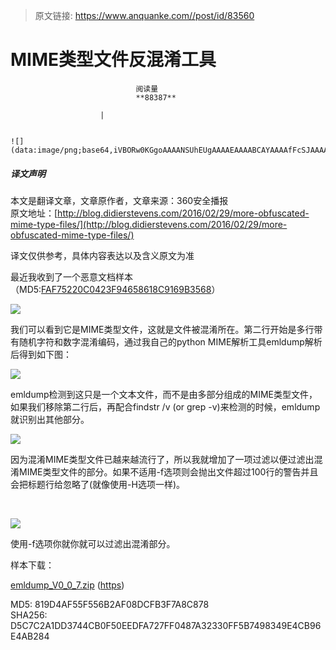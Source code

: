 > 原文链接: https://www.anquanke.com//post/id/83560 


# MIME类型文件反混淆工具


                                阅读量   
                                **88387**
                            
                        |
                        
                                                                                                                                    ![](data:image/png;base64,iVBORw0KGgoAAAANSUhEUgAAAAEAAAABCAYAAAAfFcSJAAAAAXNSR0IArs4c6QAAAARnQU1BAACxjwv8YQUAAAAJcEhZcwAADsQAAA7EAZUrDhsAAAANSURBVBhXYzh8+PB/AAffA0nNPuCLAAAAAElFTkSuQmCC)
                                                                                            



##### 译文声明

本文是翻译文章，文章原作者，文章来源：360安全播报
                                <br>原文地址：[http://blog.didierstevens.com/2016/02/29/more-obfuscated-mime-type-files/](http://blog.didierstevens.com/2016/02/29/more-obfuscated-mime-type-files/)

译文仅供参考，具体内容表达以及含义原文为准

最近我收到了一个恶意文档样本（MD5:[FAF75220C0423F94658618C9169B3568](https://www.virustotal.com/en/file/1b8e75cbd9a74128da2b7620b0a88cf15f2f09748c6f528495c830d5b5a3adbe/analysis/)）

[![](https://p4.ssl.qhimg.com/t0125072b1677efaad7.png)](https://p4.ssl.qhimg.com/t0125072b1677efaad7.png)

我们可以看到它是MIME类型文件，这就是文件被混淆所在。第二行开始是多行带有随机字符和数字混淆编码，通过我自己的python MIME解析工具emldump解析后得到如下图：

[![](https://p0.ssl.qhimg.com/t01048d27a6334cdd47.png)](https://p0.ssl.qhimg.com/t01048d27a6334cdd47.png)

emldump检测到这只是一个文本文件，而不是由多部分组成的MIME类型文件，如果我们移除第二行后，再配合findstr /v (or grep -v)来检测的时候，emldump就识别出其他部分。

[![](https://p2.ssl.qhimg.com/t017e6900a22d5be2ad.png)](https://p2.ssl.qhimg.com/t017e6900a22d5be2ad.png)

因为混淆MIME类型文件已越来越流行了，所以我就增加了一项过滤以便过滤出混淆MIME类型文件的部分。如果不适用-f选项则会抛出文件超过100行的警告并且会把标题行给忽略了(就像使用-H选项一样)。

      

[![](https://p5.ssl.qhimg.com/t01008e15916ec890aa.png)](https://p5.ssl.qhimg.com/t01008e15916ec890aa.png)

使用-f选项你就你就可以过滤出混淆部分。

样本下载：

[emldump_V0_0_7.zip](http://didierstevens.com/files/software/emldump_V0_0_7.zip) ([https](https://didierstevens.com/files/software/emldump_V0_0_7.zip))

MD5: 819D4AF55F556B2AF08DCFB3F7A8C878<br style="text-indent:2em;text-align:left"> SHA256: D5C7C2A1DD3744CB0F50EEDFA727FF0487A32330FF5B7498349E4CB96E4AB284

<br style="text-indent:2em;text-align:left">
